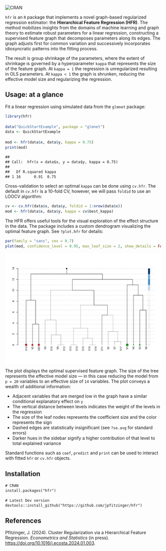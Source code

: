 
<!-- badges: start -->

![CRAN](https://img.shields.io/cran/v/hfr?label=CRAN)
<!-- badges: end -->

`hfr` is an `R` package that implements a novel graph-based regularized
regression estimator: the **Hierarchical Feature Regression (HFR)**. The
method mobilizes insights from the domains of machine learning and graph
theory to estimate robust parameters for a linear regression,
constructing a supervised feature graph that decomposes parameters along
its edges. The graph adjusts first for common variation and successively
incorporates idiosyncratic patterns into the fitting process.

The result is group shrinkage of the parameters, where the extent of
shrinkage is governed by a hyperparameter `kappa` that represents the
size of the feature graph. At `kappa = 1` the regression is
unregularized resulting in OLS parameters. At `kappa < 1` the graph is
shrunken, reducing the effective model size and regularizing the
regression.

## Usage: at a glance

Fit a linear regression using simulated data from the `glmnet` package:

``` r
library(hfr)

data("QuickStartExample", package = "glmnet")
data <- QuickStartExample

mod <- hfr(data$x, data$y, kappa = 0.75)
print(mod)
```

    ## 
    ## Call:  hfr(x = data$x, y = data$y, kappa = 0.75) 
    ## 
    ##   Df R.squared kappa
    ## 1 16      0.91  0.75

Cross-validation to select an optimal `kappa` can be done using
`cv.hfr`. The default in `cv.hfr` is a 10-fold CV, however, we will pass
`foldid` to use an LOOCV algorithm:

``` r
cv <- cv.hfr(data$x, data$y, foldid = 1:nrow(data$x))
mod <- hfr(data$x, data$y, kappa = cv$best_kappa)
```

The HFR offers useful tools for the visual exploration of the effect
structure in the data. The package includes a custom dendrogram
visualizing the optimal feature graph. See `?plot.hfr` for details:

``` r
par(family = "sans", cex = 0.7)
plot(mod, confidence_level = 0.95, max_leaf_size = 2, show_details = FALSE)
```

<img src="man/figures/unnamed-chunk-3-1.png" style="display: block; margin: auto;" />

The plot displays the optimal supervised feature graph. The size of the
tree represents the effective model size — in this case reducing the
model from `p = 20` variables to an effective size of `14` variables.
The plot conveys a wealth of additional information:

- Adjacent variables that are merged low in the graph have a similar
  conditional explanatory effect on `y`
- The vertical distance between levels indicates the weight of the
  levels in the regression
- The size of the leaf nodes represents the coefficient size and the
  color represents the sign
- Dashed edges are statistically insignificant (see `?se.avg` for
  standard errors)
- Darker hues in the sidebar signify a higher contribution of that level
  to total explained variance

Standard functions such as `coef`, `predict` and `print` can be used to
interact with fitted `hfr` or `cv.hfr` objects.

## Installation

    # CRAN
    install.packages("hfr")

    # Latest Dev version
    devtools::install_github("https://github.com/jpfitzinger/hfr")

## References

Pfitzinger, J. (2024). Cluster Regularization via a Hierarchical Feature
Regression. *Econometrics and Statistics* (in press).
<https://doi.org/10.1016/j.ecosta.2024.01.003>.
